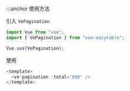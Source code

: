 :::anchor 使用方法

引入 `VePagination`

```javascript
import Vue from "vue";
import { VePagination } from "vue-easytable";

Vue.use(VePagination);
```

使用

```javascript
<template>
  <ve-pagination :total="600" />
</template>
```